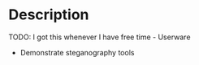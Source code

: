 # Description

TODO: I got this whenever I have free time - Userware

- Demonstrate steganography tools